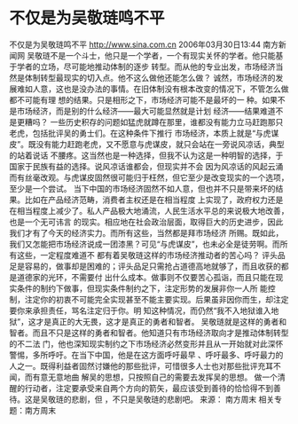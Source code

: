 # 不仅是为吴敬琏鸣不平

不仅是为吴敬琏鸣不平
http://www.sina.com.cn 2006年03月30日13:44 南方新闻网
吴敬琏不是一个斗士，他只是一个学者，一个有现实关怀的学者。他只能基于学者的立场，尽可能地推动体制的逐步 转型。而从他的专业出发，市场经济当然是体制转型最现实的切入点。他不这么做他还能怎么做？
诚然，市场经济的发展难如人意，这也是没办法的事情。在旧体制没有根本改变的情况下，不管怎么做都不可能有理 想的结果。只是相形之下，市场经济可能不是最坏的一
种。如果不是市场经济，而是别的什么经济——最大可能显然就是计划 经济——结果难道不是更糟吗？
一些历史积存的问题如猛虎就蹲在那里，谁都没有能力立马赶跑那只老虎，包括批评吴的勇士们。在这种条件下推行 市场经济，本质上就是“与虎谋皮”。既没有能力赶跑老虎，又不愿意与虎谋皮，就只会站在一旁说风凉话，典型的站着说话 不腰疼。这当然也是一种选择，但我不认为这是一种明智的选择，于国家于民族有益的选择。说风凉话谁都会，但现实并不会 因为风凉话的风起云涌而有丝毫改观。与虎谋皮固然很可能归于枉然，但它至少是改变现实的一个选项，至少是一个尝试。
当下中国的市场经济固然不如人意，但也并不只是带来坏的结果。比如在产品经济范畴，消费者主权还是在相当程度 上实现了，政府权力还是在相当程度上减少了。私人产品极大地涌流，人民生活水平总的来说极大地改善，也是一个无可讳言 的现实。相应地在社会政治层面，取得巨大的历史进步，因此我们才有了今天的经济实力。而所有这些，当然都是拜市场经济 所赐。既如此，我们又怎能把市场经济说成一团漆黑？可见“与虎谋皮”，也未必全是徒劳啊。而所有这些，一定程度难道不 都有着吴敬琏这样的市场经济推动者的苦心吗？
评头品足是容易的，做事却是困难的；评头品足只需抢占道德高地就够了，而且收获的都是道德家的光环，不需要付 出什么成本。做事则不仅要苦心孤诣，而且只能在现实条件的制约下做事，但现实条件制约之下，注定形势的发展非你一人所 能控制，注定你的初衷不可能完全实现甚至不能主要实现。后果虽非因你而生，却注定要你来承担责任，骂名注定归于你。明 知这种情况，而仍然“我不入地狱谁入地狱”，这才是真正的大无畏，这才是真正的勇者和智者。
吴敬琏就是这样的勇者和智者。而且不只是这样的勇者和智者。他知道只有市场经济取向才是推动体制转型的不二法 门，他也深知现实制约之下市场经济必然变形并且从一开始就对此深怀警惕，多所呼吁。在当下中国，他是在这方面呼吁最早 、呼吁最多、呼吁最力的人之一。既得利益者固然讨嫌他的那些批评，可惜很多人士也对那些批评充耳不闻，而有意无意地曲 解吴的思想，只按照自己的需要去发挥吴的思想。
做一个清醒的行动者，注定要承受来自两个方向的箭矢，最应该受到善待的恰恰得不到善待。这是吴敬琏的悲剧，但 ，不只是吴敬琏的悲剧吧。 来源：
南方周末
相关专题：南方周末 

